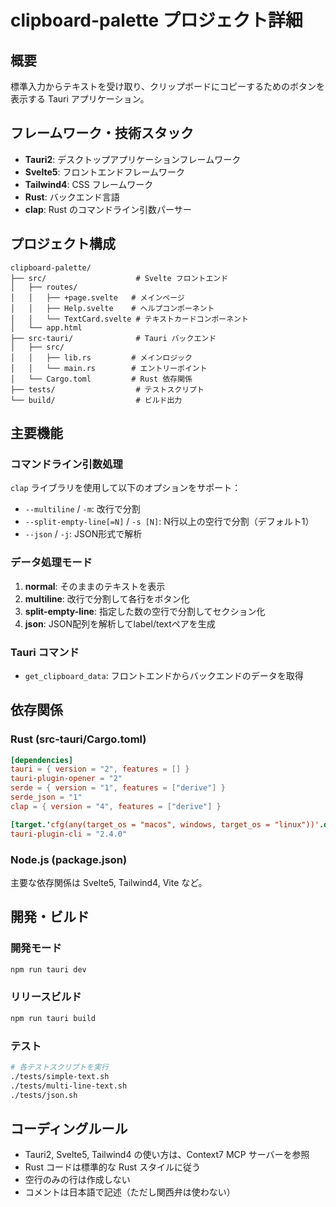 
# clipboard-palette プロジェクト詳細

## 概要

標準入力からテキストを受け取り、クリップボードにコピーするためのボタンを表示する Tauri アプリケーション。

## フレームワーク・技術スタック

- **Tauri2**: デスクトップアプリケーションフレームワーク
- **Svelte5**: フロントエンドフレームワーク  
- **Tailwind4**: CSS フレームワーク
- **Rust**: バックエンド言語
- **clap**: Rust のコマンドライン引数パーサー

## プロジェクト構成

```
clipboard-palette/
├── src/                    # Svelte フロントエンド
│   ├── routes/
│   │   ├── +page.svelte   # メインページ
│   │   ├── Help.svelte    # ヘルプコンポーネント
│   │   └── TextCard.svelte # テキストカードコンポーネント
│   └── app.html
├── src-tauri/              # Tauri バックエンド
│   ├── src/
│   │   ├── lib.rs         # メインロジック
│   │   └── main.rs        # エントリーポイント
│   └── Cargo.toml         # Rust 依存関係
├── tests/                  # テストスクリプト
└── build/                  # ビルド出力
```

## 主要機能

### コマンドライン引数処理

`clap` ライブラリを使用して以下のオプションをサポート：

- `--multiline` / `-m`: 改行で分割
- `--split-empty-line[=N]` / `-s [N]`: N行以上の空行で分割（デフォルト1）
- `--json` / `-j`: JSON形式で解析

### データ処理モード

1. **normal**: そのままのテキストを表示
2. **multiline**: 改行で分割して各行をボタン化
3. **split-empty-line**: 指定した数の空行で分割してセクション化
4. **json**: JSON配列を解析してlabel/textペアを生成

### Tauri コマンド

- `get_clipboard_data`: フロントエンドからバックエンドのデータを取得

## 依存関係

### Rust (src-tauri/Cargo.toml)

```toml
[dependencies]
tauri = { version = "2", features = [] }
tauri-plugin-opener = "2"
serde = { version = "1", features = ["derive"] }
serde_json = "1"
clap = { version = "4", features = ["derive"] }

[target.'cfg(any(target_os = "macos", windows, target_os = "linux"))'.dependencies]
tauri-plugin-cli = "2.4.0"
```

### Node.js (package.json)

主要な依存関係は Svelte5, Tailwind4, Vite など。

## 開発・ビルド

### 開発モード

```bash
npm run tauri dev
```

### リリースビルド  

```bash
npm run tauri build
```

### テスト

```bash
# 各テストスクリプトを実行
./tests/simple-text.sh
./tests/multi-line-text.sh  
./tests/json.sh
```

## コーディングルール

- Tauri2, Svelte5, Tailwind4 の使い方は、Context7 MCP サーバーを参照
- Rust コードは標準的な Rust スタイルに従う
- 空行のみの行は作成しない
- コメントは日本語で記述（ただし関西弁は使わない）
